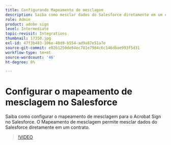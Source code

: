 ```yaml
---
title: Configurando Mapeamento de mesclagem
description: Saiba como mesclar dados do Salesforce diretamente em um contrato
role: Admin
product: adobe sign
level: Intermediate
topic-revisit: Integrations
thumbnail: 17350.jpg
exl-id: 47f3b483-106e-48d9-b554-ad9a87e51a7e
source-git-commit: e02b1250de94ec781e7984c6c146dbae993f5d31
workflow-type: tm+mt
source-wordcount: '46'
ht-degree: 0%

---
```


# Configurar o mapeamento de mesclagem no Salesforce

Saiba como configurar o mapeamento de mesclagem para o Acrobat Sign no Salesforce. O Mapeamento de mesclagem permite mesclar dados do Salesforce diretamente em um contrato.

>[!VIDEO](https://video.tv.adobe.com/v/17350?hidetitle=true)
